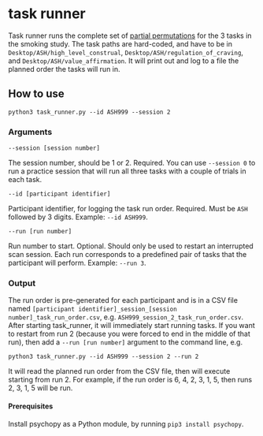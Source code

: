 # task runner
Task runner runs the complete set of
[partial permutations](https://en.wikipedia.org/wiki/Permutation#k-permutations_of_n)
for the 3 tasks in the smoking study. The task paths are hard-coded, and have
to be in `Desktop/ASH/high_level_construal`, `Desktop/ASH/regulation_of_craving`, and
`Desktop/ASH/value_affirmation`. It will print out and log to a file the planned order
the tasks will run in.

## How to use
```
python3 task_runner.py --id ASH999 --session 2
```

### Arguments
```
--session [session number]
```
The session number, should be 1 or 2. Required. You can use `--session 0` to run a practice
session that will run all three tasks with a couple of trials in each task.

```
--id [participant identifier]
```
Participant identifier, for logging the task run order. Required. Must be `ASH` followed
by 3 digits. Example: `--id ASH999`.

```
--run [run number]
```
Run number to start. Optional. Should only be used to restart an interrupted scan session.
Each run corresponds to a predefined pair of tasks that the participant will perform.
Example: `--run 3`.

### Output
The run order is pre-generated for each participant and is in a CSV file named `[participant identifier]_session_[session number]_task_run_order.csv`,
e.g. `ASH999_session_2_task_run_order.csv`. After starting task_runner, it will immediately start running tasks.
If you want to restart from run 2 (because you were forced to end in the middle of
that run), then add a `--run [run number]` argument to the command line, e.g.
```
python3 task_runner.py --id ASH999 --session 2 --run 2
```
It will read the planned run order from the CSV file, then will execute
starting from run 2. For example, if the run order is 6, 4, 2, 3, 1, 5,
then runs 2, 3, 1, 5 will be run.

#### Prerequisites
Install psychopy as a Python module, by running `pip3 install psychopy`.